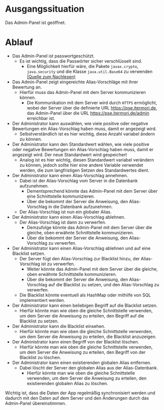 # Ausgangssituation

Das Admin-Panel ist geöffnet.

# Ablauf

- Das Admin-Panel ist passwortgeschützt.
    - Es ist wichtig, dass die Passwörter sicher verschlüsselt sind.
        - Eine Möglichkeit hierfür wäre, die Pakete `javax.crypto`, `java.security` und die Klasse `java.util.Base64` zu verwenden [(Quelle zum Nachlesen)](#https://www.delftstack.com/de/howto/java/java-password-encryption/)
- Das Admin-Panel zeigt eingereichte Alias-Vorschläge mit ihrer Bewertung an.
    - Hierfür muss das Admin-Panel mit dem Server kommunizieren können.
        - Die Kommunikation mit dem Server wird durch `HTTPS` ermöglicht, wobei der Server über die definierte URL https://pse.itermori.de, das Admin-Panel über die URL https://pse.itermori.de/admin erreichbar ist.
- Der Administrator kann auswählen, wie viele positive oder negative Bewertungen ein Alias-Vorschlag haben muss, damit er angezeigt wird.
    - Selbstverständlich ist es hier wichtig, diese Anzahl variabel ändern zu können.
- Der Administrator kann den Standardwert wählen, wie viele positive oder negative Bewertungen ein Alias-Vorschlag haben muss, damit er angezeigt wird. Der neue Standardwert wird gespeichert
    - Analog ist es hier wichtig, diesen Standardwert variabel verändern zu können, jedoch sollte hier eine andere Variable verwendet werden, die zum langfristigen Setzen des Standardwertes dient.
- Der Administrator kann einen Alias-Vorschlag annehmen.
    - Dabei ist der Alias-Vorschlag vom Server in die Datenbank aufzunehmen.
        - Dementsprechend könnte das Admin-Panel mit dem Server über eine Schnittstelle kommunizieren.
        - Über die bekommt der Server die Anweisung, den Alias-Vorschlag in die Datenbank aufzunehmen.
    - Der Alias-Vorschlag ist nun ein globaler Alias.
- Der Administrator kann einen Alias-Vorschlag ablehnen.
    - Der Alias-Vorschlag ist dann zu verwerfen.
        - Demzufolge könnte das Admin-Panel mit dem Server über die gleiche, oben erwähnte Schnittstelle kommunizieren. 
        - Über die bekommt der Server die Anweisung, den Alias-Vorschlag zu verwerfen.
- Der Administrator kann einen Alias-Vorschlag ablehnen und auf eine Blacklist setzen.
    - Der Server fügt den Alias-Vorschlag zur Blacklist hinzu, der Alias-Vorschlag ist zu verwerfen.
        - Weiter könnte das Admin-Panel mit dem Server über die gleiche, oben erwähnte Schnittstelle kommunizieren.
        - Über die bekommt der Server die Anweisung, den Alias-Vorschlag auf die Blacklist zu setzen, und den Alias-Vorschlag zu verwerfen.
    - Die Blacklist könnte eventuell als HashMap oder mithilfe von SQL implementiert werden.
- Der Administrator kann einen beliebigen Begriff auf die Blacklist setzen.
    - Hierfür könnte man wie oben die gleiche Schnittstelle verwenden, um dem Server die Anweisung zu erteilen, den Begriff auf die Blacklist zu setzen.
- Der Administrator kann die Blacklist einsehen.
    - Hierfür könnte man wie oben die gleiche Schnittstelle verwenden, um dem Server die Anweisung zu erteilen, die Blacklist anzuzeigen.
- Der Administrator kann einen Begriff von der Blacklist löschen.
    - Hierfür könnte man wie oben die gleiche Schnittstelle verwenden, um dem Server die Anweisung zu erteilen, den Begriff von der Blacklist zu löschen.
- Der Administrator kann einen existierenden globalen Alias entfernen.
    - Dabei löscht der Server den globalen Alias aus der Alias-Datenbank.
        - Hierfür könnte man wie oben die gleiche Schnittstelle verwenden, um dem Server die Anweisung zu erteilen, den existierenden globalen Alias zu löschen.

Wichtig ist, dass die Daten der App regelmäßig synchronisiert werden und dadurch mit den Daten auf dem Server und den Änderungen durch das Admin-Panel übereinstimmen.
